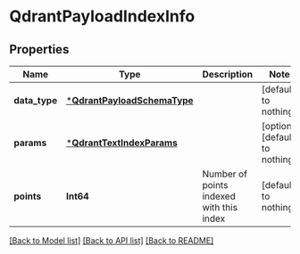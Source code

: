 # QdrantPayloadIndexInfo


## Properties
Name | Type | Description | Notes
------------ | ------------- | ------------- | -------------
**data_type** | [***QdrantPayloadSchemaType**](QdrantPayloadSchemaType.md) |  | [default to nothing]
**params** | [***QdrantTextIndexParams**](QdrantTextIndexParams.md) |  | [optional] [default to nothing]
**points** | **Int64** | Number of points indexed with this index | [default to nothing]


[[Back to Model list]](../README.md#models) [[Back to API list]](../README.md#api-endpoints) [[Back to README]](../README.md)


